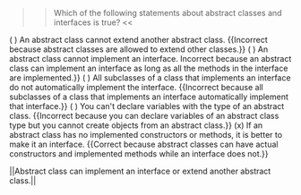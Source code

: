>>Which of the following statements about abstract classes and interfaces is true? <<

( ) An abstract class cannot extend another abstract class. {{Incorrect because abstract classes are allowed to extend other classes.}}
( ) An abstract class cannot implement an interface. Incorrect because an abstract class can implement an interface as long as all the methods in the interface are implemented.}}
( ) All subclasses of a class that implements an interface do not automatically implement the interface. {{Incorrect because all subclasses of a class that implements an interface automatically implement that interface.}}
( ) You can't declare variables with the type of an abstract class. {{Incorrect because you can declare variables of an abstract class type but you cannot create objects from an abstract class.}}
(x)  If an abstract class has no implemented constructors or methods, it is better to make it an interface. {{Correct because abstract classes can have actual constructors and implemented methods while an interface does not.}}

||Abstract class can implement an interface or extend another abstract class.||